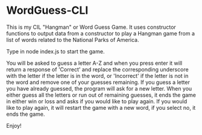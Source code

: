 # WordGuess-CLI

This is my CIL "Hangman" or Word Guess Game. It uses constructor functions to output data from a constructor to play a Hangman game from a list of words related to the National Parks of America. 

Type in node index.js to start the game.

You will be asked to guess a letter A-Z and when you press enter it will return a response of 'Correct' and replace the corresponding underscore with the letter if the letter is in the word, or 'Incorrect' if the letter is not in the word and remove one of your guesses remaining. 
If you guess a letter you have already guessed, the program will ask for a new letter. 
When you either guess all the letters or run out of remaining guesses, it ends the game in either win or loss and asks if you would like to play again. If you would like to play again, it will restart the game with a new word, if you select no, it ends the game.

Enjoy!
